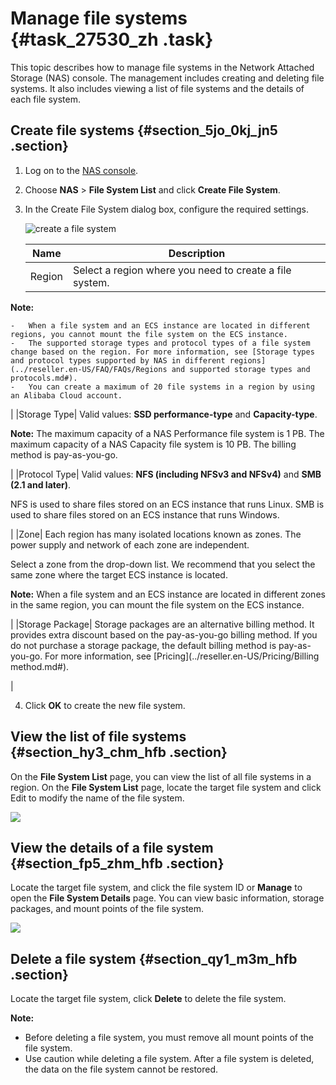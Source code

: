 # Manage file systems {#task_27530_zh .task}

This topic describes how to manage file systems in the Network Attached Storage \(NAS\) console. The management includes creating and deleting file systems. It also includes viewing a list of file systems and the details of each file system.

## Create file systems {#section_5jo_0kj_jn5 .section}

1.  Log on to the [NAS console](partners-intl.console.aliyun.com/#/nas).
2.  Choose **NAS** \> **File System List** and click **Create File System**.
3.  In the Create File System dialog box, configure the required settings.

    ![create a file system](http://static-aliyun-doc.oss-cn-hangzhou.aliyuncs.com/assets/img/18693/156410764552624_en-US.png)

    |Name|Description|
    |----|-----------|
    |Region| Select a region where you need to create a file system.

**Note:** 

    -   When a file system and an ECS instance are located in different regions, you cannot mount the file system on the ECS instance.
    -   The supported storage types and protocol types of a file system change based on the region. For more information, see [Storage types and protocol types supported by NAS in different regions](../reseller.en-US/FAQ/FAQs/Regions and supported storage types and protocols.md#).
    -   You can create a maximum of 20 file systems in a region by using an Alibaba Cloud account.
 |
    |Storage Type| Valid values: **SSD performance-type** and **Capacity-type**.

**Note:** The maximum capacity of a NAS Performance file system is 1 PB. The maximum capacity of a NAS Capacity file system is 10 PB. The billing method is pay-as-you-go.

 |
    |Protocol Type| Valid values: **NFS \(including NFSv3 and NFSv4\)** and **SMB \(2.1 and later\)**.

 NFS is used to share files stored on an ECS instance that runs Linux. SMB is used to share files stored on an ECS instance that runs Windows.

 |
    |Zone| Each region has many isolated locations known as zones. The power supply and network of each zone are independent.

 Select a zone from the drop-down list. We recommend that you select the same zone where the target ECS instance is located.

**Note:** When a file system and an ECS instance are located in different zones in the same region, you can mount the file system on the ECS instance.

 |
    |Storage Package| Storage packages are an alternative billing method. It provides extra discount based on the pay-as-you-go billing method. If you do not purchase a storage package, the default billing method is pay-as-you-go. For more information, see [Pricing](../reseller.en-US/Pricing/Billing method.md#).

 |

4.  Click **OK** to create the new file system.

## View the list of file systems {#section_hy3_chm_hfb .section}

On the **File System List** page, you can view the list of all file systems in a region. On the **File System List** page, locate the target file system and click Edit to modify the name of the file system.

![](http://static-aliyun-doc.oss-cn-hangzhou.aliyuncs.com/assets/img/18693/156410764531413_en-US.png)

## View the details of a file system {#section_fp5_zhm_hfb .section}

Locate the target file system, and click the file system ID or **Manage** to open the **File System Details** page. You can view basic information, storage packages, and mount points of the file system.

![](http://static-aliyun-doc.oss-cn-hangzhou.aliyuncs.com/assets/img/18693/156410764632295_en-US.png)

## Delete a file system {#section_qy1_m3m_hfb .section}

Locate the target file system, click **Delete** to delete the file system.

**Note:** 

-   Before deleting a file system, you must remove all mount points of the file system.
-   Use caution while deleting a file system. After a file system is deleted, the data on the file system cannot be restored.

